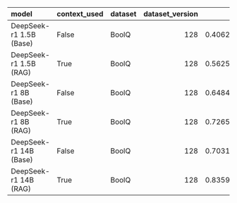 | model                   | context_used   | dataset   |   dataset_version |       f1 |       em |   total_energy_kWh |   inference_energy_kWh |   retrieval_energy_kWh |   total_emissions_kg |   inference_emissions_kg |   retrieval_emissions_kg |   total_time_s |
|:------------------------|:---------------|:----------|------------------:|---------:|---------:|-------------------:|-----------------------:|-----------------------:|---------------------:|-------------------------:|-------------------------:|---------------:|
| DeepSeek-r1 1.5B (Base) | False          | BoolQ     |               128 | 0.406250 | 0.406250 |           0.001984 |               0.001984 |               0.000000 |             0.000579 |                 0.000579 |                 0.000000 |       7.288047 |
| DeepSeek-r1 1.5B (RAG)  | True           | BoolQ     |               128 | 0.562500 | 0.562500 |           0.001937 |               0.001929 |               0.000008 |             0.000569 |                 0.000566 |                 0.000002 |       7.114634 |
| DeepSeek-r1 8B (Base)   | False          | BoolQ     |               128 | 0.648438 | 0.648438 |           0.009305 |               0.009305 |               0.000000 |             0.002732 |                 0.002732 |                 0.000000 |      34.182283 |
| DeepSeek-r1 8B (RAG)    | True           | BoolQ     |               128 | 0.726562 | 0.726562 |           0.076369 |               0.076359 |               0.000010 |             0.022423 |                 0.022420 |                 0.000003 |     280.542715 |
| DeepSeek-r1 14B (Base)  | False          | BoolQ     |               128 | 0.703125 | 0.703125 |           0.016257 |               0.016257 |               0.000000 |             0.004773 |                 0.004773 |                 0.000000 |      59.721793 |
| DeepSeek-r1 14B (RAG)   | True           | BoolQ     |               128 | 0.835938 | 0.835938 |           0.014955 |               0.014947 |               0.000007 |             0.004346 |                 0.004344 |                 0.000002 |      54.936535 |